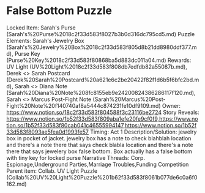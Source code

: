 # False Bottom Puzzle

Locked Item: Sarah's Purse (Sarah's%20Purse%2018c2f33d583f8027b3b0d316dc795cd5.md)
Puzzle Elements: Sarah's Jewelry Box (Sarah's%20Jewelry%20Box%2018c2f33d583f805d8b21dd8980ddf377.md), Purse Key (Purse%20Key%2018c2f33d583f80868ba5d883dc011a04.md)
Rewards: UV Light (UV%20Light%2018c2f33d583f808db7edfdb82a55087b.md), Derek <> Sarah Postcard (Derek%20Sarah%20Postcard%20a621e6c2be20422f82f1d6b5f6bfc2bd.md), Sarah <> Diana Note (Sarah%20Diana%20Note%208fc8155eb9e24200824386286117f120.md), Sarah <> Marcus Post-Fight Note (Sarah%20Marcus%20Post-Fight%20Note%20f140740af8a5444c874231fe10df9109.md)
Owner: https://www.notion.so/18c2f33d583f804588f3c23116be2724
Story Reveals: https://www.notion.so/1b52f33d583f809aba1efe20fe9cf0f9,https://www.notion.so/1b52f33d583f80cab041c46555994147,https://www.notion.so/1b52f33d583f8093ae5fea0d1993fe57
Timing: Act 1
Description/Solution: jewelry box in pocket of jacket. jewelry box has a note to check blahblah location and there's a note there that says check blabla location and there's a note there that says jewelery box false bottom. Box actually has a false bottom with tiny key for locked purse
Narrative Threads: Corp. Espionage,Underground Parties,Marriage Troubles,Funding Competition
Parent item: Collab. UV Light Puzzle (Collab%20UV%20Light%20Puzzle%201b62f33d583f8061b077de6c0a6f0162.md)